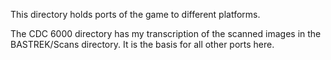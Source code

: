 This directory holds ports of the game to different platforms.

The CDC 6000 directory has my transcription of the scanned images in the BASTREK/Scans directory. It is the basis for all other ports here.
